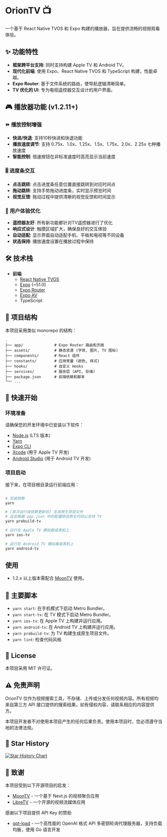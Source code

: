 # OrionTV 📺

一个基于 React Native TVOS 和 Expo 构建的播放器，旨在提供流畅的视频观看体验。

## ✨ 功能特性

- **框架跨平台支持**: 同时支持构建 Apple TV 和 Android TV。
- **现代化前端**: 使用 Expo、React Native TVOS 和 TypeScript 构建，性能卓越。
- **Expo Router**: 基于文件系统的路由，使导航逻辑清晰简单。
- **TV 优化的 UI**: 专为电视遥控器交互设计的用户界面。

## 🎮 播放器功能 (v1.2.11+)

### ⏩ 播放控制增强
- **快进/快退**: 支持10秒快进和快退功能
- **播放速度调节**: 支持 0.75x、1.0x、1.25x、1.5x、1.75x、2.0x、2.25x 七种播放速度
- **智能控制**: 倍速按钮在非标准速度时高亮显示当前速度

### 🎚️ 进度条交互
- **点击跳转**: 点击进度条任意位置直接跳转到对应时间点
- **拖动跳转**: 支持手势拖动进度条，实时显示预览时间
- **视觉反馈**: 拖动过程中提供清晰的视觉反馈和时间显示

### 🎨 用户体验优化
- **遥控器友好**: 所有新功能都针对TV遥控器进行了优化
- **响应式设计**: 触摸区域扩大，确保良好的交互体验
- **自动适配**: 显示界面自动适配手机、平板和电视等不同设备
- **状态保持**: 播放速度设置在播放过程中保持

## 🛠️ 技术栈

- **前端**:
  - [React Native TVOS](https://github.com/react-native-tvos/react-native-tvos)
  - [Expo](https://expo.dev/) (~51.0)
  - [Expo Router](https://docs.expo.dev/router/introduction/)
  - [Expo AV](https://docs.expo.dev/versions/latest/sdk/av/)
  - TypeScript

## 📂 项目结构

本项目采用类似 monorepo 的结构：

```
.
├── app/              # Expo Router 路由和页面
├── assets/           # 静态资源 (字体, 图片, TV 图标)
├── components/       # React 组件
├── constants/        # 应用常量 (颜色, 样式)
├── hooks/            # 自定义 Hooks
├── services/         # 服务层 (API, 存储)
├── package.json      # 前端依赖和脚本
└── ...
```

## 🚀 快速开始

### 环境准备

请确保您的开发环境中已安装以下软件：

- [Node.js](https://nodejs.org/) (LTS 版本)
- [Yarn](https://yarnpkg.com/)
- [Expo CLI](https://docs.expo.dev/get-started/installation/)
- [Xcode](https://developer.apple.com/xcode/) (用于 Apple TV 开发)
- [Android Studio](https://developer.android.com/studio) (用于 Android TV 开发)

### 项目启动

接下来，在项目根目录运行前端应用：

```sh

# 安装依赖
yarn

# [首次运行或依赖更新后] 生成原生项目文件
# 这会根据 app.json 中的配置修改原生代码以支持 TV
yarn prebuild-tv

# 运行在 Apple TV 模拟器或真机上
yarn ios-tv

# 运行在 Android TV 模拟器或真机上
yarn android-tv
```

## 使用

- 1.2.x 以上版本需配合 [MoonTV](https://github.com/senshinya/MoonTV) 使用。


## 📜 主要脚本

- `yarn start`: 在手机模式下启动 Metro Bundler。
- `yarn start-tv`: 在 TV 模式下启动 Metro Bundler。
- `yarn ios-tv`: 在 Apple TV 上构建并运行应用。
- `yarn android-tv`: 在 Android TV 上构建并运行应用。
- `yarn prebuild-tv`: 为 TV 构建生成原生项目文件。
- `yarn lint`: 检查代码风格

## 📝 License

本项目采用 MIT 许可证。

## ⚠️ 免责声明

OrionTV 仅作为视频搜索工具，不存储、上传或分发任何视频内容。所有视频均来自第三方 API 接口提供的搜索结果。如有侵权内容，请联系相应的内容提供方。

本项目开发者不对使用本项目产生的任何后果负责。使用本项目时，您必须遵守当地的法律法规。

## 🌟 Star History

[![Star History Chart](https://api.star-history.com/svg?repos=zimplexing/OrionTV&type=Date)](https://www.star-history.com/#zimplexing/OrionTV&Date)

## 🙏 致谢

本项目受到以下开源项目的启发：

- [MoonTV](https://github.com/senshinya/MoonTV) - 一个基于 Next.js 的视频聚合应用
- [LibreTV](https://github.com/LibreSpark/LibreTV) - 一个开源的视频流媒体应用

感谢以下项目提供 API Key 的赞助

- [gpt-load](https://github.com/tbphp/gpt-load) - 一个高性能的 OpenAI 格式 API 多密钥轮询代理服务器，支持负载均衡，使用 Go 语言开发
